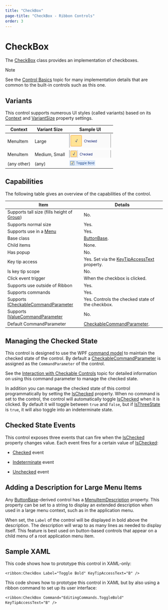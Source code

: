 ```yaml
---
title: "CheckBox"
page-title: "CheckBox - Ribbon Controls"
order: 3
---
```

# CheckBox

The [CheckBox](xref:@ActiproUIRoot.Controls.Ribbon.Controls.CheckBox) class provides an implementation of checkboxes.

> [!NOTE]
> See the [Control Basics](../control-basics.md) topic for many implementation details that are common to the built-in controls such as this one.

## Variants

This control supports numerous UI styles (called variants) based on its [Context](xref:@ActiproUIRoot.Controls.Ribbon.Controls.Primitives.ControlBase.Context) and [VariantSize](xref:@ActiproUIRoot.Controls.Ribbon.Controls.Primitives.ControlBase.VariantSize) property settings.

| Context | Variant Size | Sample UI |
|-----|-----|-----|
| MenuItem | Large | ![Screenshot](../../images/checkbox-menu-item-large.gif) |
| MenuItem | Medium, Small | ![Screenshot](../../images/checkbox-menu-item-medium.gif) |
| (any other) | (any) | ![Screenshot](../../images/checkbox-medium.gif) |

## Capabilities

The following table gives an overview of the capabilities of the control.

| Item | Details |
|-----|-----|
| Supports tall size (fills height of [Group](../miscellaneous/group.md)) | No. |
| Supports normal size | Yes. |
| Supports use in a [Menu](../miscellaneous/menu.md) | Yes. |
| Base class | [ButtonBase](xref:@ActiproUIRoot.Controls.Ribbon.Controls.Primitives.ButtonBase). |
| Child items | None. |
| Has popup | No. |
| Key tip access | Yes.  Set via the [KeyTipAccessText](xref:@ActiproUIRoot.Controls.Ribbon.Controls.Primitives.ControlBase.KeyTipAccessText) property. |
| Is key tip scope | No. |
| Click event trigger | When the checkbox is clicked. |
| Supports use outside of Ribbon | Yes. |
| Supports commands | Yes. |
| Supports [ICheckableCommandParameter](xref:@ActiproUIRoot.Controls.Ribbon.Input.ICheckableCommandParameter) | Yes.  Controls the checked state of the checkbox. |
| Supports [IValueCommandParameter](xref:@ActiproUIRoot.Controls.Ribbon.Input.IValueCommandParameter) | No. |
| Default CommandParameter | [CheckableCommandParameter](xref:@ActiproUIRoot.Controls.Ribbon.Input.CheckableCommandParameter). |

## Managing the Checked State

This control is designed to use the WPF [command model](../../command-model/index.md) to maintain the checked state of the control.  By default a [CheckableCommandParameter](xref:@ActiproUIRoot.Controls.Ribbon.Input.CheckableCommandParameter) is assigned as the `CommandParameter` of the control.

See the [Interaction with Checkable Controls](../../command-model/checkable-controls.md) topic for detailed information on using this command parameter to manage the checked state.

In addition you can manage the checked state of this control programmatically by setting the [IsChecked](xref:@ActiproUIRoot.Controls.Ribbon.Controls.Primitives.ButtonBase.IsChecked) property.  When no command is set to the control, the control will automatically toggle [IsChecked](xref:@ActiproUIRoot.Controls.Ribbon.Controls.Primitives.ButtonBase.IsChecked) when it is clicked.  By default it will toggle between `true` and `false`, but if [IsThreeState](xref:@ActiproUIRoot.Controls.Ribbon.Controls.CheckBox.IsThreeState) is `true`, it will also toggle into an indeterminate state.

## Checked State Events

This control exposes three events that can fire when the [IsChecked](xref:@ActiproUIRoot.Controls.Ribbon.Controls.Primitives.ButtonBase.IsChecked) property changes value.  Each event fires for a certain value of [IsChecked](xref:@ActiproUIRoot.Controls.Ribbon.Controls.Primitives.ButtonBase.IsChecked):

- [Checked](xref:@ActiproUIRoot.Controls.Ribbon.Controls.Primitives.ButtonBase.Checked) event

- [Indeterminate](xref:@ActiproUIRoot.Controls.Ribbon.Controls.Primitives.ButtonBase.Indeterminate) event

- [Unchecked](xref:@ActiproUIRoot.Controls.Ribbon.Controls.Primitives.ButtonBase.Unchecked) event

## Adding a Description for Large Menu Items

Any [ButtonBase](xref:@ActiproUIRoot.Controls.Ribbon.Controls.Primitives.ButtonBase)-derived control has a [MenuItemDescription](xref:@ActiproUIRoot.Controls.Ribbon.Controls.Primitives.ButtonBase.MenuItemDescription) property.  This property can be set to a string to display an extended description when used in a large menu context, such as in the application menu.

When set, the `Label` of the control will be displayed in bold above the description.  The description will wrap to as many lines as needed to display itself.  This feature is best used on button-based controls that appear on a child menu of a root application menu item.

## Sample XAML

This code shows how to prototype this control in XAML-only:

```xaml
<ribbon:CheckBox Label="Toggle Bold" KeyTipAccessText="B" />
```

This code shows how to prototype this control in XAML but by also using a ribbon command to set up its user interface:

```xaml
<ribbon:CheckBox Command="EditingCommands.ToggleBold" KeyTipAccessText="B" />
```
